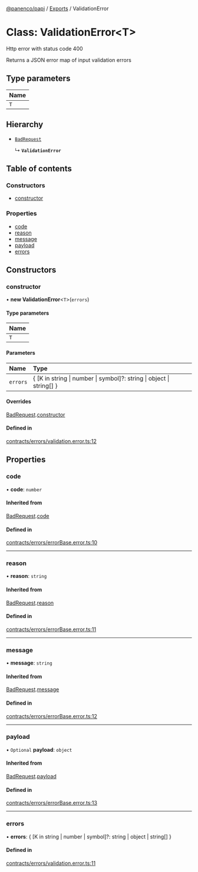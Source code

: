 [@panenco/papi](../README.md) / [Exports](../modules.md) / ValidationError

# Class: ValidationError<T\>

Http error with status code 400

Returns a JSON error map of input validation errors

## Type parameters

| Name |
| :------ |
| `T` |

## Hierarchy

- [`BadRequest`](BadRequest.md)

  ↳ **`ValidationError`**

## Table of contents

### Constructors

- [constructor](ValidationError.md#constructor)

### Properties

- [code](ValidationError.md#code)
- [reason](ValidationError.md#reason)
- [message](ValidationError.md#message)
- [payload](ValidationError.md#payload)
- [errors](ValidationError.md#errors)

## Constructors

### constructor

• **new ValidationError**<`T`\>(`errors`)

#### Type parameters

| Name |
| :------ |
| `T` |

#### Parameters

| Name | Type |
| :------ | :------ |
| `errors` | { [K in string \| number \| symbol]?: string \| object \| string[] } |

#### Overrides

[BadRequest](BadRequest.md).[constructor](BadRequest.md#constructor)

#### Defined in

[contracts/errors/validation.error.ts:12](https://github.com/Panenco/papi/blob/dc0772e/src/contracts/errors/validation.error.ts#L12)

## Properties

### code

• **code**: `number`

#### Inherited from

[BadRequest](BadRequest.md).[code](BadRequest.md#code)

#### Defined in

[contracts/errors/errorBase.error.ts:10](https://github.com/Panenco/papi/blob/dc0772e/src/contracts/errors/errorBase.error.ts#L10)

___

### reason

• **reason**: `string`

#### Inherited from

[BadRequest](BadRequest.md).[reason](BadRequest.md#reason)

#### Defined in

[contracts/errors/errorBase.error.ts:11](https://github.com/Panenco/papi/blob/dc0772e/src/contracts/errors/errorBase.error.ts#L11)

___

### message

• **message**: `string`

#### Inherited from

[BadRequest](BadRequest.md).[message](BadRequest.md#message)

#### Defined in

[contracts/errors/errorBase.error.ts:12](https://github.com/Panenco/papi/blob/dc0772e/src/contracts/errors/errorBase.error.ts#L12)

___

### payload

• `Optional` **payload**: `object`

#### Inherited from

[BadRequest](BadRequest.md).[payload](BadRequest.md#payload)

#### Defined in

[contracts/errors/errorBase.error.ts:13](https://github.com/Panenco/papi/blob/dc0772e/src/contracts/errors/errorBase.error.ts#L13)

___

### errors

• **errors**: { [K in string \| number \| symbol]?: string \| object \| string[] }

#### Defined in

[contracts/errors/validation.error.ts:11](https://github.com/Panenco/papi/blob/dc0772e/src/contracts/errors/validation.error.ts#L11)
